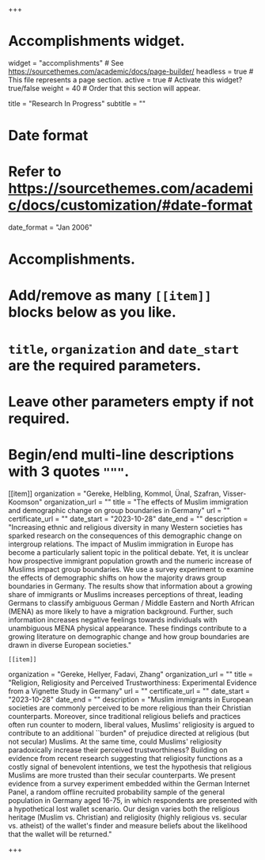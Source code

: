 +++
# Accomplishments widget.
widget = "accomplishments"  # See https://sourcethemes.com/academic/docs/page-builder/
headless = true  # This file represents a page section.
active = true  # Activate this widget? true/false
weight = 40  # Order that this section will appear.

title = "Research In Progress"
subtitle = ""

# Date format
#   Refer to https://sourcethemes.com/academic/docs/customization/#date-format
date_format = "Jan 2006"

# Accomplishments.
#   Add/remove as many `[[item]]` blocks below as you like.
#   `title`, `organization` and `date_start` are the required parameters.
#   Leave other parameters empty if not required.
#   Begin/end multi-line descriptions with 3 quotes `"""`.

[[item]]
  organization = "Gereke, Helbling, Kommol, Ünal, Szafran, Visser-Koomson"
  organization_url = ""
  title = "The effects of Muslim immigration and demographic change on group boundaries in Germany"
  url = ""
  certificate_url = ""
  date_start = "2023-10-28"
  date_end = ""
  description = "Increasing ethnic and religious diversity in many Western societies has sparked research on the consequences of this demographic change on intergroup relations. The impact of Muslim immigration in Europe has become a particularly salient topic in the political debate. Yet, it is unclear how prospective immigrant population growth and the numeric increase of Muslims impact group boundaries. We use a survey experiment to examine the effects of demographic shifts on how the majority draws group boundaries in Germany. The results show that information about a growing share of immigrants or Muslims increases perceptions of threat, leading Germans to classify ambiguous German / Middle Eastern and North African (MENA) as more likely to have a migration background. Further, such information increases negative feelings towards individuals with unambiguous MENA physical appearance. These findings contribute to a growing literature on demographic change and how group boundaries are drawn in diverse European societies."

    [[item]]
  organization = "Gereke, Hellyer, Fadavi, Zhang"
  organization_url = ""
  title = "Religion, Religiosity and Perceived Trustworthiness: Experimental Evidence from a Vignette Study in Germany"
  url = ""
  certificate_url = ""
  date_start = "2023-10-28"
  date_end = ""
  description = "Muslim immigrants in European societies are commonly perceived to be more religious than their Christian counterparts.  Moreover, since traditional religious beliefs and practices often run counter to modern, liberal values, Muslims' religiosity is argued to contribute to an additional ``burden" of prejudice directed at religious (but not secular) Muslims.  At the same time, could Muslims' religiosity paradoxically increase their perceived trustworthiness?  Building on evidence from recent research suggesting that religiosity functions as a costly signal of benevolent intentions, we test the hypothesis that religious Muslims are more trusted than their secular counterparts. We present evidence from a survey experiment embedded within the German Internet Panel, a random offline recruited probability sample of the general population in Germany aged 16-75, in which respondents are presented with a hypothetical lost wallet scenario. Our design varies both the religious heritage (Muslim vs. Christian) and religiosity (highly religious vs. secular vs. atheist) of the wallet's finder and measure beliefs about the likelihood that the wallet will be returned."

+++
